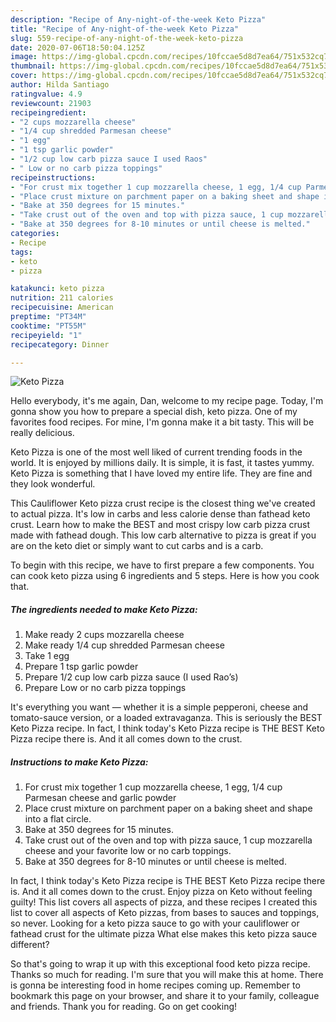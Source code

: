 ```yaml
---
description: "Recipe of Any-night-of-the-week Keto Pizza"
title: "Recipe of Any-night-of-the-week Keto Pizza"
slug: 559-recipe-of-any-night-of-the-week-keto-pizza
date: 2020-07-06T18:50:04.125Z
image: https://img-global.cpcdn.com/recipes/10fccae5d8d7ea64/751x532cq70/keto-pizza-recipe-main-photo.jpg
thumbnail: https://img-global.cpcdn.com/recipes/10fccae5d8d7ea64/751x532cq70/keto-pizza-recipe-main-photo.jpg
cover: https://img-global.cpcdn.com/recipes/10fccae5d8d7ea64/751x532cq70/keto-pizza-recipe-main-photo.jpg
author: Hilda Santiago
ratingvalue: 4.9
reviewcount: 21903
recipeingredient:
- "2 cups mozzarella cheese"
- "1/4 cup shredded Parmesan cheese"
- "1 egg"
- "1 tsp garlic powder"
- "1/2 cup low carb pizza sauce I used Raos"
- " Low or no carb pizza toppings"
recipeinstructions:
- "For crust mix together 1 cup mozzarella cheese, 1 egg, 1/4 cup Parmesan cheese and garlic powder"
- "Place crust mixture on parchment paper on a baking sheet and shape into a flat circle."
- "Bake at 350 degrees for 15 minutes."
- "Take crust out of the oven and top with pizza sauce, 1 cup mozzarella cheese and your favorite low or no carb toppings."
- "Bake at 350 degrees for 8-10 minutes or until cheese is melted."
categories:
- Recipe
tags:
- keto
- pizza

katakunci: keto pizza 
nutrition: 211 calories
recipecuisine: American
preptime: "PT34M"
cooktime: "PT55M"
recipeyield: "1"
recipecategory: Dinner

---
```



![Keto Pizza](https://img-global.cpcdn.com/recipes/10fccae5d8d7ea64/751x532cq70/keto-pizza-recipe-main-photo.jpg)

Hello everybody, it's me again, Dan, welcome to my recipe page. Today, I'm gonna show you how to prepare a special dish, keto pizza. One of my favorites food recipes. For mine, I'm gonna make it a bit tasty. This will be really delicious.

Keto Pizza is one of the most well liked of current trending foods in the world. It is enjoyed by millions daily. It is simple, it is fast, it tastes yummy. Keto Pizza is something that I have loved my entire life. They are fine and they look wonderful.

This Cauliflower Keto pizza crust recipe is the closest thing we&#39;ve created to actual pizza. It&#39;s low in carbs and less calorie dense than fathead keto crust. Learn how to make the BEST and most crispy low carb pizza crust made with fathead dough. This low carb alternative to pizza is great if you are on the keto diet or simply want to cut carbs and is a carb.


To begin with this recipe, we have to first prepare a few components. You can cook keto pizza using 6 ingredients and 5 steps. Here is how you cook that.

<!--inarticleads1-->

##### The ingredients needed to make Keto Pizza:

1. Make ready 2 cups mozzarella cheese
1. Make ready 1/4 cup shredded Parmesan cheese
1. Take 1 egg
1. Prepare 1 tsp garlic powder
1. Prepare 1/2 cup low carb pizza sauce (I used Rao’s)
1. Prepare  Low or no carb pizza toppings


It&#39;s everything you want — whether it is a simple pepperoni, cheese and tomato-sauce version, or a loaded extravaganza. This is seriously the BEST Keto Pizza recipe. In fact, I think today&#39;s Keto Pizza recipe is THE BEST Keto Pizza recipe there is. And it all comes down to the crust. 

<!--inarticleads2-->

##### Instructions to make Keto Pizza:

1. For crust mix together 1 cup mozzarella cheese, 1 egg, 1/4 cup Parmesan cheese and garlic powder
1. Place crust mixture on parchment paper on a baking sheet and shape into a flat circle.
1. Bake at 350 degrees for 15 minutes.
1. Take crust out of the oven and top with pizza sauce, 1 cup mozzarella cheese and your favorite low or no carb toppings.
1. Bake at 350 degrees for 8-10 minutes or until cheese is melted.


In fact, I think today&#39;s Keto Pizza recipe is THE BEST Keto Pizza recipe there is. And it all comes down to the crust. Enjoy pizza on Keto without feeling guilty! This list covers all aspects of pizza, and these recipes I created this list to cover all aspects of Keto pizzas, from bases to sauces and toppings, so never. Looking for a keto pizza sauce to go with your cauliflower or fathead crust for the ultimate pizza What else makes this keto pizza sauce different? 

So that's going to wrap it up with this exceptional food keto pizza recipe. Thanks so much for reading. I'm sure that you will make this at home. There is gonna be interesting food in home recipes coming up. Remember to bookmark this page on your browser, and share it to your family, colleague and friends. Thank you for reading. Go on get cooking!
